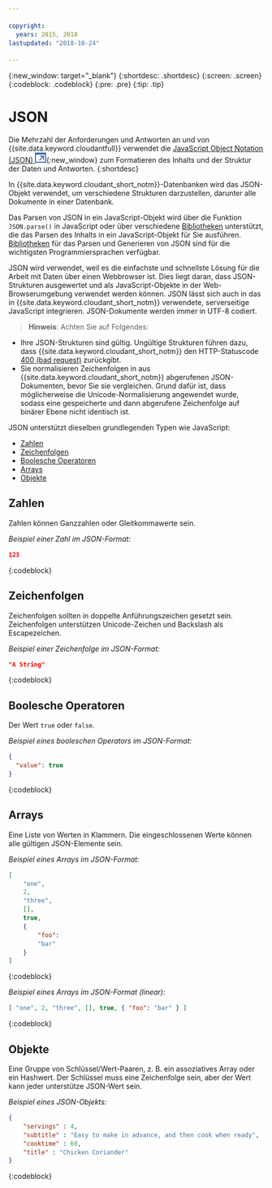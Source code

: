 ```yaml
---

copyright:
  years: 2015, 2018
lastupdated: "2018-10-24"

---
```


{:new_window: target="_blank"}
{:shortdesc: .shortdesc}
{:screen: .screen}
{:codeblock: .codeblock}
{:pre: .pre}
{:tip: .tip}

<!-- Acrolinx: 2017-05-10 -->

# JSON

Die Mehrzahl der Anforderungen und Antworten an und von {{site.data.keyword.cloudantfull}}
verwendet die [JavaScript Object Notation (JSON) ![Symbol für externen Link](../images/launch-glyph.svg "Symbol für externen Link")](https://en.wikipedia.org/wiki/JSON){:new_window}
zum Formatieren des Inhalts und der Struktur der Daten und Antworten.
{:shortdesc}

In {{site.data.keyword.cloudant_short_notm}}-Datenbanken wird das
JSON-Objekt verwendet, um verschiedene Strukturen darzustellen, darunter alle Dokumente
in einer Datenbank.

Das Parsen von JSON in ein JavaScript-Objekt wird über die Funktion `JSON.parse()` in JavaScript
oder über verschiedene [Bibliotheken](../libraries/index.html) unterstützt, die das Parsen des Inhalts in ein JavaScript-Objekt für Sie ausführen.
[Bibliotheken](../libraries/index.html) für das Parsen und Generieren von JSON sind für die wichtigsten Programmiersprachen verfügbar.

JSON wird verwendet, weil es die einfachste und schnellste Lösung für die Arbeit mit Daten über einen Webbrowser ist.
Dies liegt daran, dass JSON-Strukturen ausgewertet und als JavaScript-Objekte in der Web-Browserumgebung verwendet werden können.
JSON lässt sich auch in das in {{site.data.keyword.cloudant_short_notm}} verwendete, serverseitige JavaScript integrieren.
JSON-Dokumente werden immer in UTF-8 codiert.

>   **Hinweis**: Achten Sie auf Folgendes:

-   Ihre JSON-Strukturen sind gültig.
    Ungültige Strukturen führen dazu, dass {{site.data.keyword.cloudant_short_notm}} den HTTP-Statuscode [400 (bad request)](../api/http.html#400) zurückgibt.
-   Sie normalisieren Zeichenfolgen in aus {{site.data.keyword.cloudant_short_notm}} abgerufenen JSON-Dokumenten,
    bevor Sie sie vergleichen.
    Grund dafür ist, dass möglicherweise die Unicode-Normalisierung angewendet wurde,
    sodass eine gespeicherte und dann abgerufene Zeichenfolge auf binärer Ebene nicht identisch ist.

JSON unterstützt dieselben grundlegenden Typen wie JavaScript:

-   [Zahlen](#numbers)
-   [Zeichenfolgen](#strings)
-   [Boolesche Operatoren](#booleans)
-   [Arrays](#arrays)
-   [Objekte](#objects)

## Zahlen

Zahlen können Ganzzahlen oder Gleitkommawerte sein.

_Beispiel einer Zahl im JSON-Format:_

```json
123
```
{:codeblock}

## Zeichenfolgen

Zeichenfolgen sollten in doppelte Anführungszeichen gesetzt sein. Zeichenfolgen unterstützen Unicode-Zeichen und Backslash als Escapezeichen.

_Beispiel einer Zeichenfolge im JSON-Format:_

```json
"A String"
```
{:codeblock}

## Boolesche Operatoren

Der Wert `true` oder `false`.

_Beispiel eines booleschen Operators im JSON-Format:_

```json
{
  "value": true
}
```
{:codeblock}

## Arrays

Eine Liste von Werten in Klammern. Die eingeschlossenen Werte können alle gültigen JSON-Elemente sein.

_Beispiel eines Arrays im JSON-Format:_

```json
[
    "one",
    2,
    "three",
    [],
    true,
    {
        "foo":
        "bar"
    }
]
```
{:codeblock}

_Beispiel eines Arrays im JSON-Format (linear):_

```json
[ "one", 2, "three", [], true, { "foo": "bar" } ]
```
{:codeblock}

## Objekte

Eine Gruppe von Schlüssel/Wert-Paaren, z. B. ein assoziatives Array oder ein Hashwert.
Der Schlüssel muss eine Zeichenfolge sein,
aber der Wert kann jeder unterstütze JSON-Wert sein.

_Beispiel eines JSON-Objekts:_

```json
{
    "servings" : 4,
    "subtitle" : "Easy to make in advance, and then cook when ready",
    "cooktime" : 60,
    "title" : "Chicken Coriander"
}
```
{:codeblock}
